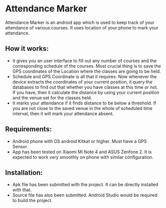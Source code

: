 # Attendance Marker

Attendance Marker is an android app which is used to keep track of your attendance of various courses. It uses location of your phone to mark your attendance.

## How it works:
* It gives you an user interface to fill out any number of courses and the corresponding schedule of the courses. Most crucial thing is to save the GPS coordinates of the Location where the classes are going to be held.
* Schedule and GPS Coordinate is all that it requires. Now whenever the device extracts the coordinates of your current position, it query the databases to find out that whether you have classes at this time or not. If you have, then it calculate the distance by using your current position and the venue set for the classes held.
* It marks your attendance if it finds distance to be below a threshold. If you are not close to the saved venue in the whole of scheduled time interval,  then it will mark your attendance absent.


## Requirements:
* Android phone with OS android Kitkat or higher. Must have a GPS Sensor.
* App has been tested on Xiaomi Mi Note 4 and ASUS Zenfone 2. It is expected to work very smoothly on phone with similar configuration.

## Installation:
* Apk file has been submitted with the project. It can be directly installed with that.
* Source file has also been submitted. Android Studio would be required to build the project.

